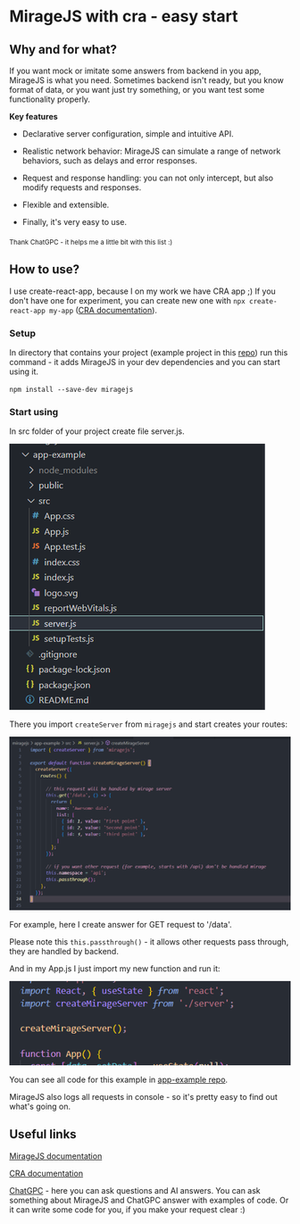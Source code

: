# MirageJS with cra - easy start

## Why and for what?

If you want mock or imitate some answers from backend in you app, MirageJS is what you need. Sometimes backend isn't ready, but you know format of data, or you want just try something, or you want test some functionality properly.

**Key features**

- Declarative server configuration, simple and intuitive API.

- Realistic network behavior: MirageJS can simulate a range of network behaviors, such as delays and error responses.

- Request and response handling: you can not only intercept, but also modify requests and responses.

- Flexible and extensible.

- Finally, it's very easy to use.

<sub>Thank ChatGPC - it helps me a little bit with this list :)</sub>

## How to use?

I use create-react-app, because I on my work we have CRA app ;) If you don't have one for experiment, you can create new one with `npx create-react-app my-app` ([CRA documentation](https://create-react-app.dev/docs/getting-started)).

### Setup

In directory that contains your project (example project in this [repo](https://github.com/Svetzayats/articles/tree/main/miragejs/app-example)) run this command - it adds MirageJS in your dev dependencies and you can start using it.

`npm install --save-dev miragejs`

### Start using

In src folder of your project create file server.js. 

![server.js in project](https://github.com/Svetzayats/articles/blob/main/miragejs/images/structure.png?raw=true)

There you import `createServer` from `miragejs` and start creates your routes:


![server.js code example](https://github.com/Svetzayats/articles/blob/main/miragejs/images/code1.png?raw=true)


For example, here I create answer for GET request to '/data'.

Please note this `this.passthrough()` - it allows other requests pass through, they are handled by backend.

And in my App.js I just import my new function and run it:


![using code example](https://github.com/Svetzayats/articles/blob/main/miragejs/images/code2.png?raw=true)


You can see all code for this example in [app-example repo](https://github.com/Svetzayats/articles/tree/main/miragejs/app-example).

MirageJS also logs all requests in console - so it's pretty easy to find out what's going on.

## Useful links

[MirageJS documentation](https://miragejs.com/docs/getting-started/introduction/)

[CRA documentation](https://create-react-app.dev/docs/getting-started)

[ChatGPC](https://chat.openai.com/) - here you can ask questions and AI answers. You can ask something about MirageJS and ChatGPC answer with examples of code. Or it can write some code for you, if you make your request clear :)
